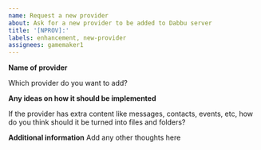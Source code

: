 ```yaml
---
name: Request a new provider
about: Ask for a new provider to be added to Dabbu server
title: '[NPROV]:'
labels: enhancement, new-provider
assignees: gamemaker1
---
```


**Name of provider**

Which provider do you want to add?

**Any ideas on how it should be implemented**

If the provider has extra content like messages, contacts, events, etc, how do you think should it be turned into files and folders?

**Additional information**
Add any other thoughts here
